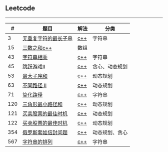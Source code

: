 ## Leetcode

---

|#|题目|解法|分类|
|--|--|--|--|
|3|[无重复字符的最长子串](https://leetcode-cn.com/problems/longest-substring-without-repeating-characters/)|[c++](/code/3.cpp)|字符串
|15|[三数之和](https://leetcode-cn.com/problems/3sum/)[c++](/code/15.cpp)|数组||
|43|[字符串相乘](https://leetcode-cn.com/problems/multiply-strings/)|[c++](/code/43.cpp)|字符串
|45|[跳跃游戏II](https://leetcode-cn.com/problems/jump-game-ii/)|[c++](/code/45.cpp)|贪心、动态规划|
|53|[最大子序和](https://leetcode-cn.com/problems/maximum-subarray/)|[c++](/code/53.cpp)|动态规划|
|63|[不同路径 II](https://leetcode-cn.com/problems/unique-paths-ii/)|[c++](/code/63.cpp)|动态规划|
|71|[简化路径](https://leetcode-cn.com/problems/simplify-path/)|[c++](/code/71.cpp)|字符串|
|120|[三角形最小路径和](https://leetcode-cn.com/problems/triangle/)|[c++](/code/120.cpp)|动态规划|
|121|[买卖股票的最佳时机](https://leetcode-cn.com/problems/best-time-to-buy-and-sell-stock/)|[c++](/code/121.cpp)|动态规划|
|122|[买卖股票的最佳时机](https://leetcode-cn.com/problems/best-time-to-buy-and-sell-stock-ii/)|[c++](/code/122.cpp)|动态规划|
|354|[俄罗斯套娃信封问题](https://leetcode-cn.com/problems/russian-doll-envelopes/)|[c++](/code/354.cpp)|动态规划、贪心|
|567|[字符串的排列](https://leetcode-cn.com/problems/permutation-in-string/)|[c++](/code/567.cpp)|字符串


